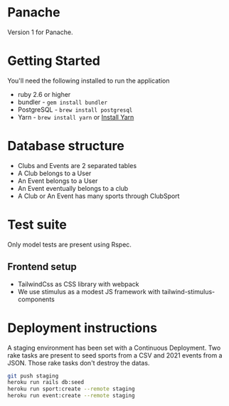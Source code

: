 # Panache

Version 1 for Panache.  

# Getting Started
You'll need the following installed to run the application
* ruby 2.6 or higher
* bundler - `gem install bundler`
* PostgreSQL - `brew install postgresql`
* Yarn - `brew install yarn` or [Install Yarn](https://yarnpkg.com/en/docs/install)

# Database structure
* Clubs and Events are 2 separated tables
* A Club belongs to a User
* An Event belongs to a User
* An Event eventually belongs to a club
* A Club or An Event has many sports through ClubSport

# Test suite
Only model tests are present using Rspec.

## Frontend setup
* TailwindCss as CSS library with webpack
* We use stimulus as a modest JS framework with tailwind-stimulus-components

# Deployment instructions
A staging environment has been set with a Continuous Deployment. Two rake tasks are present to seed sports from a CSV and 2021 events from a JSON. Those rake tasks don't destroy the datas. 

```bash
git push staging 
heroku run rails db:seed
heroku run sport:create --remote staging
heroku run event:create --remote staging
```

